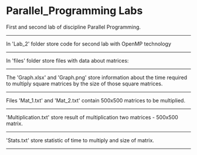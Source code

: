 # Parallel_Programming Labs
First and second lab of discipline Parallel Programming.
____________________________________________________________________________________________________________________________________________
In 'Lab_2' folder store code for second lab with OpenMP technology
____________________________________________________________________________________________________________________________________________
In 'files' folder store files with data about matrices:
____________________________________________________________________________________________________________________________________________
The 'Graph.xlsx' and 'Graph.png' store information about the time required to multiply square matrices by the size of those square matrices.
____________________________________________________________________________________________________________________________________________
Files 'Mat_1.txt' and 'Mat_2.txt' contain 500x500 matrices to be multiplied.
____________________________________________________________________________________________________________________________________________
'Multiplication.txt' store result of multiplication two matrices - 500x500 matrix.
____________________________________________________________________________________________________________________________________________
'Stats.txt' store statistic of time to multiply and size of matrix.
____________________________________________________________________________________________________________________________________________
